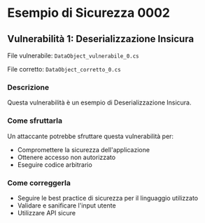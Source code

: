 # Esempio di Sicurezza 0002

## Vulnerabilità 1: Deserializzazione Insicura

File vulnerabile: `DataObject_vulnerabile_0.cs`

File corretto: `DataObject_corretto_0.cs`

### Descrizione

Questa vulnerabilità è un esempio di Deserializzazione Insicura.

### Come sfruttarla

Un attaccante potrebbe sfruttare questa vulnerabilità per:

- Compromettere la sicurezza dell'applicazione
- Ottenere accesso non autorizzato
- Eseguire codice arbitrario

### Come correggerla

- Seguire le best practice di sicurezza per il linguaggio utilizzato
- Validare e sanificare l'input utente
- Utilizzare API sicure

